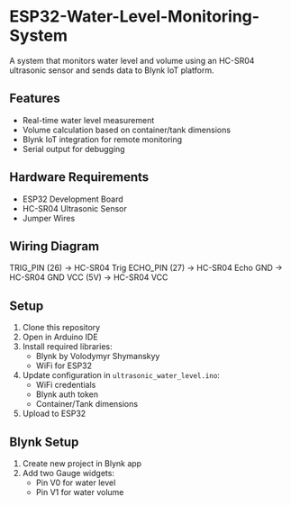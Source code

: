 # ESP32-Water-Level-Monitoring-System

A system that monitors water level and volume using an HC-SR04 ultrasonic sensor and sends data to Blynk IoT platform.

## Features
- Real-time water level measurement
- Volume calculation based on container/tank dimensions
- Blynk IoT integration for remote monitoring
- Serial output for debugging

## Hardware Requirements
- ESP32 Development Board
- HC-SR04 Ultrasonic Sensor
- Jumper Wires

## Wiring Diagram
TRIG_PIN (26) -> HC-SR04 Trig
ECHO_PIN (27) -> HC-SR04 Echo
GND -> HC-SR04 GND
VCC (5V) -> HC-SR04 VCC


## Setup
1. Clone this repository
2. Open in Arduino IDE
3. Install required libraries:
   - Blynk by Volodymyr Shymanskyy
   - WiFi for ESP32
4. Update configuration in `ultrasonic_water_level.ino`:
   - WiFi credentials
   - Blynk auth token
   - Container/Tank dimensions
5. Upload to ESP32

## Blynk Setup
1. Create new project in Blynk app
2. Add two Gauge widgets:
   - Pin V0 for water level
   - Pin V1 for water volume

